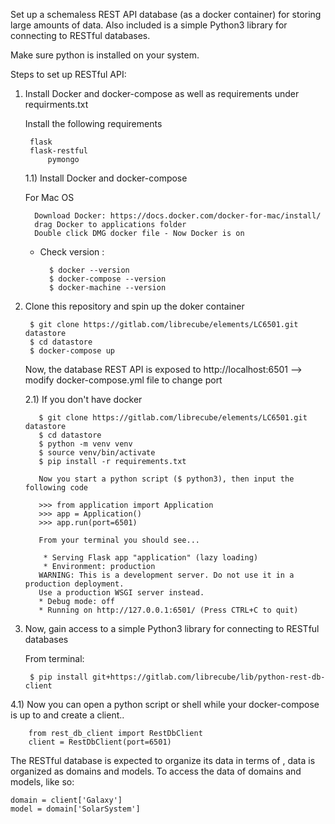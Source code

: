 Set up a schemaless REST API database (as a docker container) for storing large amounts of data.
Also included is a simple Python3 library for connecting to RESTful databases.

Make sure python is installed on your system. 

Steps to set up RESTful API:

1) Install Docker and docker-compose as well as requirements under requirments.txt
    
    Install the following requirements
      		
		flask
		flask-restful
	    	pymongo
      
    1.1) Install Docker and docker-compose                    
    		
	 For Mac OS
    		
		 Download Docker: https://docs.docker.com/docker-for-mac/install/
   	 	 drag Docker to applications folder
   		 Double click DMG docker file - Now Docker is on
    
    - Check version :
    
    		$ docker --version
       		$ docker-compose --version
        	$ docker-machine --version
                      
2) Clone this repository and spin up the doker container
   
    	$ git clone https://gitlab.com/librecube/elements/LC6501.git datastore
    	$ cd datastore
    	$ docker-compose up 
    
    Now, the database REST API is exposed to http://localhost:6501
    --> modify docker-compose.yml file to change port
    
    2.1) If you don't have docker
    
          $ git clone https://gitlab.com/librecube/elements/LC6501.git datastore
          $ cd datastore
          $ python -m venv venv
          $ source venv/bin/activate
          $ pip install -r requirements.txt
          
          Now you start a python script ($ python3), then input the following code
    
          >>> from application import Application
          >>> app = Application()
          >>> app.run(port=6501)
          
          From your terminal you should see...
          
           * Serving Flask app "application" (lazy loading)
           * Environment: production
          WARNING: This is a development server. Do not use it in a production deployment.
          Use a production WSGI server instead.
          * Debug mode: off
          * Running on http://127.0.0.1:6501/ (Press CTRL+C to quit)

4) Now, gain access to a simple Python3 library for connecting to RESTful databases

  	From terminal:
  		
		$ pip install git+https://gitlab.com/librecube/lib/python-rest-db-client
  
  
  4.1) Now you can open a python script or shell while your docker-compose is up to and create a client..
      
        from rest_db_client import RestDbClient
        client = RestDbClient(port=6501)
        
The RESTful database is expected to organize its data in terms of , data is
organized as domains and models. To access the data of domains and models,
like so:

    domain = client['Galaxy']
    model = domain['SolarSystem']

      
      


    

